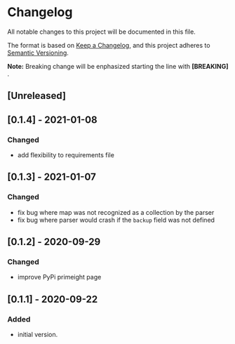 # Changelog

All notable changes to this project will be documented in this file.

The format is based on [Keep a Changelog](https://keepachangelog.com/en/1.0.0/),
and this project adheres to [Semantic Versioning](https://semver.org/spec/v2.0.0.html).

**Note:** Breaking change will be enphasized starting the line with **[BREAKING]** .

## [Unreleased]

## [0.1.4] - 2021-01-08

### Changed
- add flexibility to requirements file

## [0.1.3] - 2021-01-07

### Changed
- fix bug where map was not recognized as a collection by the parser
- fix bug where parser would crash if the `backup` field was not defined

## [0.1.2] - 2020-09-29

### Changed
- improve PyPi primeight page

## [0.1.1] - 2020-09-22

### Added
- initial version.
